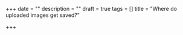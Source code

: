 +++
date = ""
description = ""
draft = true
tags = []
title = "Where do uploaded images get saved?"

+++
